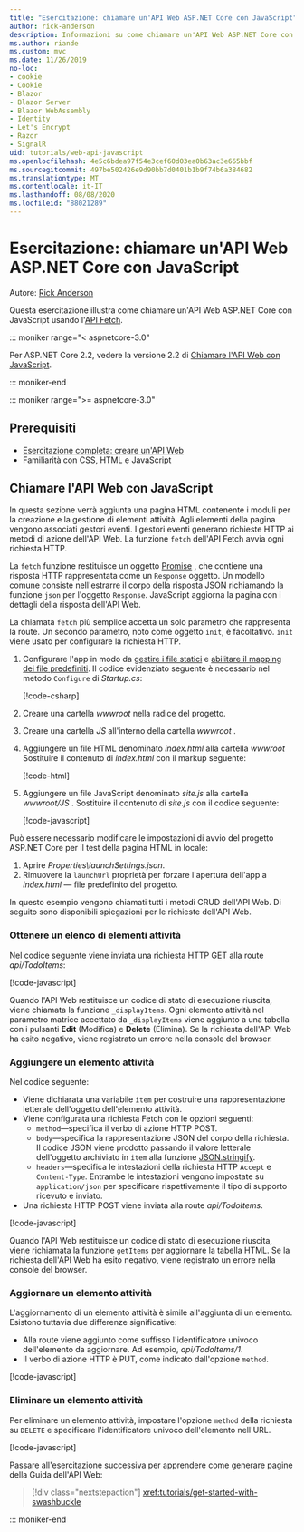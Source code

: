 ```yaml
---
title: "Esercitazione: chiamare un'API Web ASP.NET Core con JavaScript"
author: rick-anderson
description: Informazioni su come chiamare un'API Web ASP.NET Core con JavaScript.
ms.author: riande
ms.custom: mvc
ms.date: 11/26/2019
no-loc:
- cookie
- Cookie
- Blazor
- Blazor Server
- Blazor WebAssembly
- Identity
- Let's Encrypt
- Razor
- SignalR
uid: tutorials/web-api-javascript
ms.openlocfilehash: 4e5c6bdea97f54e3cef60d03ea0b63ac3e665bbf
ms.sourcegitcommit: 497be502426e9d90bb7d0401b1b9f74b6a384682
ms.translationtype: MT
ms.contentlocale: it-IT
ms.lasthandoff: 08/08/2020
ms.locfileid: "88021289"
---
```

# <a name="tutorial-call-an-aspnet-core-web-api-with-javascript"></a>Esercitazione: chiamare un'API Web ASP.NET Core con JavaScript

Autore: [Rick Anderson](https://twitter.com/RickAndMSFT)

Questa esercitazione illustra come chiamare un'API Web ASP.NET Core con JavaScript usando l'[API Fetch](https://developer.mozilla.org/docs/Web/API/Fetch_API).

::: moniker range="< aspnetcore-3.0"

Per ASP.NET Core 2.2, vedere la versione 2.2 di [Chiamare l'API Web con JavaScript](xref:tutorials/first-web-api#call-the-web-api-with-javascript).

::: moniker-end

::: moniker range=">= aspnetcore-3.0"

## <a name="prerequisites"></a>Prerequisiti

* [Esercitazione completa: creare un'API Web](xref:tutorials/first-web-api)
* Familiarità con CSS, HTML e JavaScript

## <a name="call-the-web-api-with-javascript"></a>Chiamare l'API Web con JavaScript

In questa sezione verrà aggiunta una pagina HTML contenente i moduli per la creazione e la gestione di elementi attività. Agli elementi della pagina vengono associati gestori eventi. I gestori eventi generano richieste HTTP ai metodi di azione dell'API Web. La funzione `fetch` dell'API Fetch avvia ogni richiesta HTTP.

La `fetch` funzione restituisce un oggetto [Promise](https://developer.mozilla.org/docs/Web/JavaScript/Reference/Global_Objects/Promise) , che contiene una risposta HTTP rappresentata come un `Response` oggetto. Un modello comune consiste nell'estrarre il corpo della risposta JSON richiamando la funzione `json` per l'oggetto `Response`. JavaScript aggiorna la pagina con i dettagli della risposta dell'API Web.

La chiamata `fetch` più semplice accetta un solo parametro che rappresenta la route. Un secondo parametro, noto come oggetto `init`, è facoltativo. `init` viene usato per configurare la richiesta HTTP.

1. Configurare l'app in modo da [gestire i file statici](/dotnet/api/microsoft.aspnetcore.builder.staticfileextensions.usestaticfiles#Microsoft_AspNetCore_Builder_StaticFileExtensions_UseStaticFiles_Microsoft_AspNetCore_Builder_IApplicationBuilder_) e [abilitare il mapping dei file predefiniti](/dotnet/api/microsoft.aspnetcore.builder.defaultfilesextensions.usedefaultfiles#Microsoft_AspNetCore_Builder_DefaultFilesExtensions_UseDefaultFiles_Microsoft_AspNetCore_Builder_IApplicationBuilder_). Il codice evidenziato seguente è necessario nel metodo `Configure` di *Startup.cs*:

    [!code-csharp[](first-web-api/samples/3.0/TodoApi/StartupJavaScript.cs?highlight=8-9&name=snippet_configure)]

1. Creare una cartella *wwwroot* nella radice del progetto.

1. Creare una cartella *JS* all'interno della cartella *wwwroot* .

1. Aggiungere un file HTML denominato *index.html* alla cartella *wwwroot* Sostituire il contenuto di *index.html* con il markup seguente:

    [!code-html[](first-web-api/samples/3.0/TodoApi/wwwroot/index.html)]

1. Aggiungere un file JavaScript denominato *site.js* alla cartella *wwwroot/JS* . Sostituire il contenuto di *site.js* con il codice seguente:

    [!code-javascript[](first-web-api/samples/3.0/TodoApi/wwwroot/js/site.js?name=snippet_SiteJs)]

Può essere necessario modificare le impostazioni di avvio del progetto ASP.NET Core per il test della pagina HTML in locale:

1. Aprire *Properties\launchSettings.json*.
1. Rimuovere la `launchUrl` proprietà per forzare l'apertura dell'app a *index.html* &mdash; file predefinito del progetto.

In questo esempio vengono chiamati tutti i metodi CRUD dell'API Web. Di seguito sono disponibili spiegazioni per le richieste dell'API Web.

### <a name="get-a-list-of-to-do-items"></a>Ottenere un elenco di elementi attività

Nel codice seguente viene inviata una richiesta HTTP GET alla route *api/TodoItems*:

[!code-javascript[](first-web-api/samples/3.0/TodoApi/wwwroot/js/site.js?name=snippet_GetItems)]

Quando l'API Web restituisce un codice di stato di esecuzione riuscita, viene chiamata la funzione `_displayItems`. Ogni elemento attività nel parametro matrice accettato da `_displayItems` viene aggiunto a una tabella con i pulsanti **Edit** (Modifica) e **Delete** (Elimina). Se la richiesta dell'API Web ha esito negativo, viene registrato un errore nella console del browser.

### <a name="add-a-to-do-item"></a>Aggiungere un elemento attività

Nel codice seguente:

* Viene dichiarata una variabile `item` per costruire una rappresentazione letterale dell'oggetto dell'elemento attività.
* Viene configurata una richiesta Fetch con le opzioni seguenti:
  * `method`&mdash;specifica il verbo di azione HTTP POST.
  * `body`&mdash;specifica la rappresentazione JSON del corpo della richiesta. Il codice JSON viene prodotto passando il valore letterale dell'oggetto archiviato in `item` alla funzione [JSON.stringify](https://developer.mozilla.org/docs/Web/JavaScript/Reference/Global_Objects/JSON/stringify).
  * `headers`&mdash;specifica le intestazioni della richiesta HTTP `Accept` e `Content-Type`. Entrambe le intestazioni vengono impostate su `application/json` per specificare rispettivamente il tipo di supporto ricevuto e inviato.
* Una richiesta HTTP POST viene inviata alla route *api/TodoItems*.

[!code-javascript[](first-web-api/samples/3.0/TodoApi/wwwroot/js/site.js?name=snippet_AddItem)]

Quando l'API Web restituisce un codice di stato di esecuzione riuscita, viene richiamata la funzione `getItems` per aggiornare la tabella HTML. Se la richiesta dell'API Web ha esito negativo, viene registrato un errore nella console del browser.

### <a name="update-a-to-do-item"></a>Aggiornare un elemento attività

L'aggiornamento di un elemento attività è simile all'aggiunta di un elemento. Esistono tuttavia due differenze significative:

* Alla route viene aggiunto come suffisso l'identificatore univoco dell'elemento da aggiornare. Ad esempio, *api/TodoItems/1*.
* Il verbo di azione HTTP è PUT, come indicato dall'opzione `method`.

[!code-javascript[](first-web-api/samples/3.0/TodoApi/wwwroot/js/site.js?name=snippet_UpdateItem)]

### <a name="delete-a-to-do-item"></a>Eliminare un elemento attività

Per eliminare un elemento attività, impostare l'opzione `method` della richiesta su `DELETE` e specificare l'identificatore univoco dell'elemento nell'URL.

[!code-javascript[](first-web-api/samples/3.0/TodoApi/wwwroot/js/site.js?name=snippet_DeleteItem)]

Passare all'esercitazione successiva per apprendere come generare pagine della Guida dell'API Web:

> [!div class="nextstepaction"]
> <xref:tutorials/get-started-with-swashbuckle>

::: moniker-end
